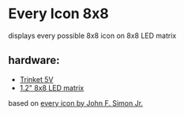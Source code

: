 Every Icon 8x8
======================

displays every possible 8x8 icon on 8x8 LED matrix

hardware:
-------

* [Trinket 5V](https://www.adafruit.com/product/1501)
* [1.2" 8x8 LED matrix](https://www.adafruit.com/product/1857)

based on [every icon by John F. Simon Jr.](http://numeral.com/appletsoftware/eicon.html) 
